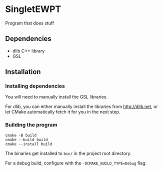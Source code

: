 # SingletEWPT

Program that does stuff

## Dependencies

- dlib C++ library
- GSL

## Installation

### Installing dependencies

You will need to manually install the GSL libraries.

For dlib, you can either manually install the libraries from http://dlib.net, or let CMake automatically fetch it for you in the next step.


### Building the program

```
cmake -B build
cmake --build build
cmake --install build
```
The binaries get installed to ```bin/``` in the project root directory. 

For a debug build, configure with the ```-DCMAKE_BUILD_TYPE=Debug``` flag.
 

